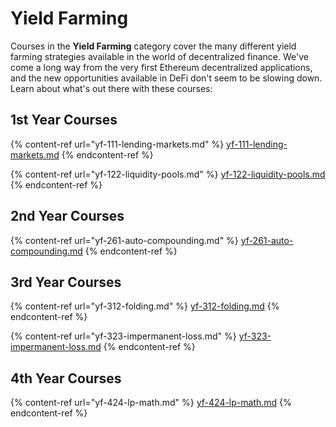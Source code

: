 # Yield Farming

Courses in the **Yield Farming** category cover the many different yield farming strategies available in the world of decentralized finance. We've come a long way from the very first Ethereum decentralized applications, and the new opportunities available in DeFi don't seem to be slowing down. Learn about what's out there with these courses:

## 1st Year Courses

{% content-ref url="yf-111-lending-markets.md" %}
[yf-111-lending-markets.md](yf-111-lending-markets.md)
{% endcontent-ref %}

{% content-ref url="yf-122-liquidity-pools.md" %}
[yf-122-liquidity-pools.md](yf-122-liquidity-pools.md)
{% endcontent-ref %}

## 2nd Year Courses

{% content-ref url="yf-261-auto-compounding.md" %}
[yf-261-auto-compounding.md](yf-261-auto-compounding.md)
{% endcontent-ref %}

## 3rd Year Courses

{% content-ref url="yf-312-folding.md" %}
[yf-312-folding.md](yf-312-folding.md)
{% endcontent-ref %}

{% content-ref url="yf-323-impermanent-loss.md" %}
[yf-323-impermanent-loss.md](yf-323-impermanent-loss.md)
{% endcontent-ref %}

## 4th Year Courses

{% content-ref url="yf-424-lp-math.md" %}
[yf-424-lp-math.md](yf-424-lp-math.md)
{% endcontent-ref %}
